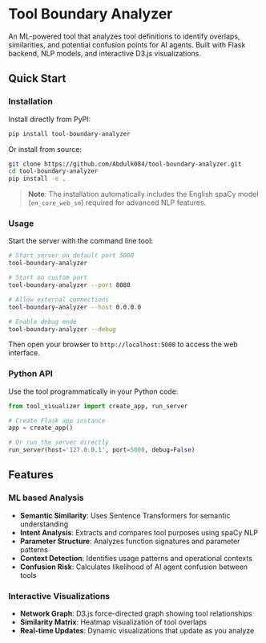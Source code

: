# Tool Boundary Analyzer

An ML-powered tool that analyzes tool definitions to identify overlaps, similarities, and potential confusion points for AI agents. Built with Flask backend, NLP models, and interactive D3.js visualizations.

##  Quick Start

### Installation

Install directly from PyPI:

```bash
pip install tool-boundary-analyzer
```

Or install from source:

```bash
git clone https://github.com/Abdulk084/tool-boundary-analyzer.git
cd tool-boundary-analyzer
pip install -e .
```

> **Note**: The installation automatically includes the English spaCy model (`en_core_web_sm`) required for advanced NLP features.



### Usage

Start the server with the command line tool:

```bash
# Start server on default port 5000
tool-boundary-analyzer

# Start on custom port
tool-boundary-analyzer --port 8080

# Allow external connections
tool-boundary-analyzer --host 0.0.0.0

# Enable debug mode
tool-boundary-analyzer --debug
```

Then open your browser to `http://localhost:5000` to access the web interface.

### Python API

Use the tool programmatically in your Python code:

```python
from tool_visualizer import create_app, run_server

# Create Flask app instance
app = create_app()

# Or run the server directly
run_server(host='127.0.0.1', port=5000, debug=False)
```

##  Features

### ML based  Analysis
- **Semantic Similarity**: Uses Sentence Transformers for  semantic understanding
- **Intent Analysis**: Extracts and compares tool purposes using spaCy NLP
- **Parameter Structure**: Analyzes function signatures and parameter patterns
- **Context Detection**: Identifies usage patterns and operational contexts
- **Confusion Risk**: Calculates likelihood of AI agent confusion between tools

### Interactive Visualizations
- **Network Graph**: D3.js force-directed graph showing tool relationships
- **Similarity Matrix**: Heatmap visualization of tool overlaps
- **Real-time Updates**: Dynamic visualizations that update as you analyze


